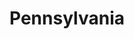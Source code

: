 ---
title: "Pennsylvania"
hashtag: pennsylvania
borders:
  - Canada
  - Delaware
  - Maryland
  - New Jersey
  - New York
  - Ohio
  - West Virginia
tags:
  - State
  - United States
---